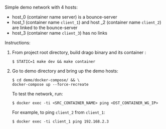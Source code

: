 
Simple demo network with 4 hosts:

- host_0 (container name server) is a bounce-server
- host_1 (container name `client_1`) and host _2 (container name `client_2`) are linked to the bounce-server
- host_3 (container name `client_3`) has no links

Instructions:

1. From project root directory, build drago binary and its container :
    ```
    $ STATIC=1 make dev && make container
    ```
2.  Go to demo directory and bring up the demo hosts:
    ```
    $ cd demo/docker-compose/ && \
    docker-compose up --force-recreate
    ```

    To test the network, run: 
    ```
    $ docker exec -ti <SRC_CONTAINER_NAME> ping <DST_CONTAINER_WG_IP>
    ```

    For example, to ping `client_2` from `client_1`:
    ```
    $ docker exec -ti client_1 ping 192.168.2.3
    ```
